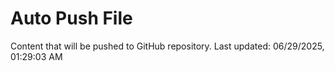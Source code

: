 # Auto Push File

Content that will be pushed to GitHub repository.
Last updated: 06/29/2025, 01:29:03 AM